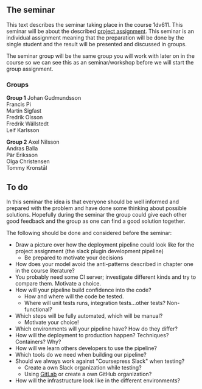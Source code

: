 ## The seminar
This text describes the seminar taking place in the course 1dv611. This seminar will be about the described [project assignment](https://coursepress.lnu.se/kurs/continuous-delivery/examination/project-assignment/).
This seminar is an individual assignment meaning that the preparation will be done by the single student and the result will be presented and discussed in groups.

The seminar group will be the same group you will work with later on in the course so we can see this as an seminar/workshop before we will start the group assignment.

### Groups
**Group 1**
Johan Gudmundsson <br />
Francis Pi <br />
Martin Sigfast <br />
Fredrik Olsson <br />
Fredrik Wällstedt <br />
Leif Karlsson <br />

**Group 2**
Axel Nilsson <br />
Andras Balla <br />
Pär Eriksson <br />
Olga Christensen <br />
Tommy Kronstål <br />

## To do
In this seminar the idea is that everyone should be well informed and prepared with the problem and have done some thinking about possible solutions. Hopefully during the seminar the group could give each other good feedback and the group as one can find a good solution together.

The following should be done and considered before the seminar:

* Draw a picture over how the deployment pipeline could look like for the project assignment (the slack plugin development pipeline)
  * Be prepared to motivate your decisions
* How does your model avoid the anti-patterns described in chapter one in the course literature?
* You probably need some CI server; investigate different kinds and try to compare them. Motivate a choice.
* How will your pipeline build confidence into the code?
  * How and where will the code be tested.
  * Where will unit tests runs, integration tests...other tests? Non-functional?
* Which steps will be fully automated, which will be manual?
  * Motivate your choice!
* Which environments will your pipeline have? How do they differ?
* How will the deployment to production happen? Techniques? Containers? Why?
* How will we learn others developers to use the pipeline?
* Which tools do we need when building our pipeline?
* Should we always work against "Coursepress Slack" when testing?
  * Create a own Slack organization while testing?
  * Using [GitLab](https://gitlab.com) or create a own GitHub organization?
* How will the infrastructure look like in the different environments?

